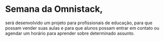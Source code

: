 # Semana da Omnistack,
será desenvolvido um projeto para profissionais de educação, para que possam vender suas aulas e para que alunos possam entrar em contato ou agendar um horário para 
aprender sobre determinado assunto.
